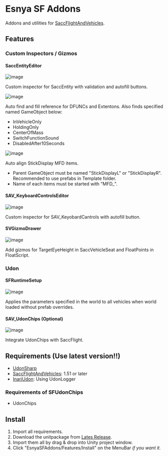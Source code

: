 # Esnya SF Addons

Addons and utilities for [SaccFlightAndVehicles](https://github.com/Sacchan-VRC/SaccFlightAndVehicles).

## Features
### Custom Inspectors / Gizmos
#### SaccEntityEditor
![image](https://user-images.githubusercontent.com/2088693/148947722-70cbda93-6721-4722-b0c7-527bd5a32c38.png)

Custom inspector for SaccEntity with validation and autofill buttons.

![image](https://user-images.githubusercontent.com/2088693/148947839-bf8f137f-38dd-4faf-8d96-b9fffd6b6c99.png)

Auto find and fill reference for DFUNCs and Extentons. Also finds specified named GameObject below:
- InVehicleOnly
- HoldingOnly
- CenterOfMass
- SwitchFunctionSound
- DisabledAfter10Seconds

![image](https://user-images.githubusercontent.com/2088693/148948264-03c1996c-7864-45a8-bc33-305bf76e154e.png)

Auto align StickDisplay MFD items.
- Parent GameObject must be named "StickDisplayL" or "StickDisplayR". Recommended to use prefabs in Template folder.
- Name of each items must be started with "MFD_".

#### SAV_KeyboardControlsEditor
![image](https://user-images.githubusercontent.com/2088693/142752033-5c491832-0b28-4bf2-9317-dae26314fe8e.png)

Custom inspector for SAV_KeyobardCantrols with autofill button.

#### SVGizmoDrawer
![image](https://user-images.githubusercontent.com/2088693/142752067-16101550-75a2-4800-bca4-51fd82704d39.png)

Add gizmos for TargetEyeHeight in SaccVehicleSeat and FloatPoints in FloatScript.

### Udon
#### SFRuntimeSetup
![image](https://user-images.githubusercontent.com/2088693/142752139-16044ef1-ca37-40ce-b437-f3d3f4cec1c8.png)

Applies the parameters specified in the world to all vehicles when world loaded without prefab overrides.

#### SAV_UdonChips (Optional)
![image](https://user-images.githubusercontent.com/2088693/142752173-58ba708d-1f6f-4f80-9457-b394f02baa47.png)

Integrate UdonChips with SaccFlight.

## Requirements (Use latest version!!)
- [UdonSharp](https://github.com/MerlinVR/UdonSharp)
- [SaccFlightAndVehicles](https://github.com/Sacchan-VRC/SaccFlightAndVehicles): 1.51 or later
- [InariUdon](https://github.com/esnya/InariUdon): Using UdonLogger

### Requirements of SFUdonChips
- UdonChips

## Install
1. Import all requirements.
2. Download the unitpackage from [Lates Release](https://github.com/esnya/EsnyaSFAddons/releases/latest).
3. Import them all by drag & drop into Unity project window.
4. Click "EsnyaSFAddons/Features/Install" on the MenuBar *if you want it.*
